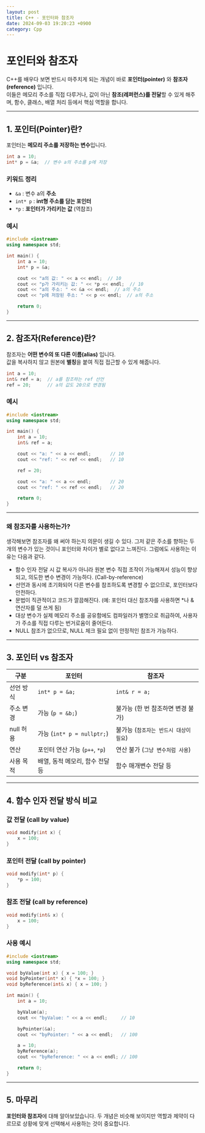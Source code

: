 ```yaml
---
layout: post
title: C++ - 포인터와 참조자
date: 2024-09-03 19:20:23 +0900
category: Cpp
---
```

# 포인터와 참조자

C++를 배우다 보면 반드시 마주치게 되는 개념이 바로 **포인터(pointer)** 와 **참조자(reference)** 입니다.  
이들은 메모리 주소를 직접 다루거나, 값이 아닌 **참조(레퍼런스)를 전달**할 수 있게 해주며, 함수, 클래스, 배열 처리 등에서 핵심 역할을 합니다.

---

## 1. 포인터(Pointer)란?

포인터는 **메모리 주소를 저장하는 변수**입니다.

```cpp
int a = 10;
int* p = &a;  // 변수 a의 주소를 p에 저장
```

### 키워드 정리
- `&a` : 변수 a의 **주소**
- `int* p` : **int형 주소를 담는 포인터**
- `*p` : **포인터가 가리키는 값** (역참조)

### 예시

```cpp
#include <iostream>
using namespace std;

int main() {
    int a = 10;
    int* p = &a;

    cout << "a의 값: " << a << endl;  // 10
    cout << "p가 가리키는 값: " << *p << endl;  // 10
    cout << "a의 주소: " << &a << endl;  // a의 주소
    cout << "p에 저장된 주소: " << p << endl;  // a의 주소

    return 0;
}
```

---

## 2. 참조자(Reference)란?

참조자는 **어떤 변수의 또 다른 이름(alias)** 입니다.  
값을 복사하지 않고 원본에 **별칭**을 붙여 직접 접근할 수 있게 해줍니다.

```cpp
int a = 10;
int& ref = a;  // a를 참조하는 ref 선언
ref = 20;      // a의 값도 20으로 변경됨
```

### 예시

```cpp
#include <iostream>
using namespace std;

int main() {
    int a = 10;
    int& ref = a;

    cout << "a: " << a << endl;       // 10
    cout << "ref: " << ref << endl;   // 10

    ref = 20;

    cout << "a: " << a << endl;       // 20
    cout << "ref: " << ref << endl;   // 20

    return 0;
}
```

---

### 왜 참조자를 사용하는가?

생각해보면 참조자를 왜 써야 하는지 의문이 생길 수 있다. 그저 같은 주소를 향하는 두 개의 변수가 있는 것이니 포인터와 차이가 별로 없다고 느껴진다. 그럼에도 사용하는 이유는 다음과 같다.

- 함수 인자 전달 시 값 복사가 아니라 원본 변수 직접 조작이 가능해져서 성능이 향상되고, 의도한 변수 변경이 가능하다. (Call-by-reference)
- 선언과 동시에 초기화되어 다른 변수를 참조하도록 변경할 수 없으므로, 포인터보다 안전하다.
- 문법이 직관적이고 코드가 깔끔해진다. (예: 포인터 대신 참조자를 사용하면 *나 & 연산자를 덜 쓰게 됨)
- 대상 변수가 실제 메모리 주소를 공유함에도 컴파일러가 별명으로 취급하여, 사용자가 주소를 직접 다루는 번거로움이 줄어든다.
- NULL 참조가 없으므로, NULL 체크 필요 없이 안정적인 참조가 가능하다.

---

## 3. 포인터 vs 참조자

| 구분         | 포인터                             | 참조자                             |
|--------------|-------------------------------------|-------------------------------------|
| 선언 방식    | `int* p = &a;`                      | `int& r = a;`                       |
| 주소 변경    | 가능 (`p = &b;`)                    | 불가능 (한 번 참조하면 변경 불가) |
| null 허용    | 가능 (`int* p = nullptr;`)          | 불가능 (`참조자는 반드시 대상이 필요`) |
| 연산         | 포인터 연산 가능 (`p++`, `*p`)      | 연산 불가 (`그냥 변수처럼 사용`)    |
| 사용 목적    | 배열, 동적 메모리, 함수 전달 등      | 함수 매개변수 전달 등               |

---

## 4. 함수 인자 전달 방식 비교

### 값 전달 (call by value)

```cpp
void modify(int x) {
    x = 100;
}
```

### 포인터 전달 (call by pointer)

```cpp
void modify(int* p) {
    *p = 100;
}
```

### 참조 전달 (call by reference)

```cpp
void modify(int& x) {
    x = 100;
}
```

### 사용 예시

```cpp
#include <iostream>
using namespace std;

void byValue(int x) { x = 100; }
void byPointer(int* x) { *x = 100; }
void byReference(int& x) { x = 100; }

int main() {
    int a = 10;

    byValue(a);
    cout << "byValue: " << a << endl;     // 10

    byPointer(&a);
    cout << "byPointer: " << a << endl;   // 100

    a = 10;
    byReference(a);
    cout << "byReference: " << a << endl; // 100

    return 0;
}
```

---

## 5. 마무리

**포인터와 참조자**에 대해 알아보았습니다. 두 개념은 비슷해 보이지만 역할과 제약이 다르므로 상황에 맞게 선택해서 사용하는 것이 중요합니다.